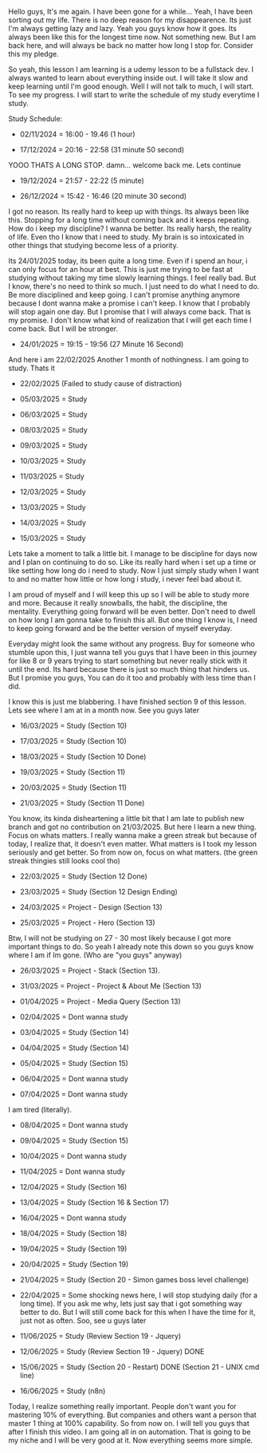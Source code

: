 Hello guys, It's me again. I have been gone for a while... Yeah, I have been sorting out my life. There is no deep reason for my disappearence. Its just I'm always getting lazy and lazy. Yeah you guys know how it goes. Its always been like this for the longest time now. Not something new. But I am back here, and will always be back no matter how long I stop for. Consider this my pledge.

So yeah, this lesson I am learning is a udemy lesson to be a fullstack dev. I always wanted to learn about everything inside out. I will take it slow and keep learning until I'm good enough. Well I will not talk to much, I will start. To see my progress. I will start to write the schedule of my study everytime I study.

Study Schedule:

- 02/11/2024 = 16:00 - 19.46 (1 hour)

- 17/12/2024 = 20:16 - 22:58 (31 minute 50 second)

YOOO THATS A LONG STOP. damn... welcome back me. Lets continue

- 19/12/2024 = 21:57 - 22:22 (5 minute)

- 26/12/2024 = 15:42 - 16:46 (20 minute 30 second)

I got no reason. Its really hard to keep up with things. Its always been like this. Stopping for a long time without coming back and it keeps repeating. How do i keep my discipline? I wanna be better. Its really harsh, the reality of life. Even tho I know that i need to study. My brain is so intoxicated in other things that studying become less of a priority.

Its 24/01/2025 today, its been quite a long time. Even if i spend an hour, i can only focus for an hour at best. This is just me trying to be fast at studying without taking my time slowly learning things. I feel really bad. But I know, there's no need to think so much. I just need to do what I need to do. Be more disciplined and keep going. I can't promise anything anymore because I dont wanna make a promise i can't keep. I know that I probably will stop again one day. But I promise that I will always come back. That is my promise. I don't know what kind of realization that I will get each time I come back. But I will be stronger.

- 24/01/2025 = 19:15 - 19:56 (27 Minute 16 Second)

And here i am 22/02/2025 Another 1 month of nothingness. I am going to study. Thats it

- 22/02/2025 (Failed to study cause of distraction)

- 05/03/2025 = Study

- 06/03/2025 = Study

- 08/03/2025 = Study

- 09/03/2025 = Study

- 10/03/2025 = Study

- 11/03/2025 = Study

- 12/03/2025 = Study

- 13/03/2025 = Study

- 14/03/2025 = Study

- 15/03/2025 = Study

Lets take a moment to talk a little bit. I manage to be discipline for days now and I plan on continuing to do so. Like its really hard when i set up a time or like setting how long do i need to study. Now I just simply study when I want to and no matter how little or how long i study, i never feel bad about it.

I am proud of myself and I will keep this up so I will be able to study more and more. Because it really snowballs, the habit, the discipline, the mentality. Everything going forward will be even better. Don't need to dwell on how long I am gonna take to finish this all. But one thing I know is, I need to keep going forward and be the better version of myself everyday.

Everyday might look the same without any progress. Buy for someone who stumble upon this, I just wanna tell you guys that I have been in this journey for like 8 or 9 years trying to start something but never really stick with it until the end. Its hard because there is just so much thing that hinders us. But I promise you guys, You can do it too and probably with less time than I did.

I know this is just me blabbering. I have finished section 9 of this lesson. Lets see where I am at in a month now. See you guys later

- 16/03/2025 = Study (Section 10)

- 17/03/2025 = Study (Section 10)

- 18/03/2025 = Study (Section 10 Done)

- 19/03/2025 = Study (Section 11)

- 20/03/2025 = Study (Section 11)

- 21/03/2025 = Study (Section 11 Done)

You know, its kinda disheartening a little bit that I am late to publish new branch and got no contribution on 21/03/2025. But here I learn a new thing. Focus on whats matters. I really wanna make a green streak but because of today, I realize that, it doesn't even matter. What matters is I took my lesson seriously and get better. So from now on, focus on what matters. (the green streak thingies still looks cool tho)

- 22/03/2025 = Study (Section 12 Done)

- 23/03/2025 = Study (Section 12 Design Ending)

- 24/03/2025 = Project - Design (Section 13)

- 25/03/2025 = Project - Hero (Section 13)

Btw, I will not be studying on 27 - 30 most likely because I got more important things to do. So yeah I already note this down so you guys know where I am if Im gone. (Who are "you guys" anyway)

- 26/03/2025 = Project - Stack (Section 13).

- 31/03/2025 = Project - Project & About Me (Section 13)

- 01/04/2025 = Project - Media Query (Section 13)

- 02/04/2025 = Dont wanna study

- 03/04/2025 = Study (Section 14)

- 04/04/2025 = Study (Section 14)

- 05/04/2025 = Study (Section 15)

- 06/04/2025 = Dont wanna study

- 07/04/2025 = Dont wanna study

I am tired (literally).

- 08/04/2025 = Dont wanna study

- 09/04/2025 = Study (Section 15)

- 10/04/2025 = Dont wanna study

- 11/04/2025 = Dont wanna study

- 12/04/2025 = Study (Section 16)

- 13/04/2025 = Study (Section 16 & Section 17)

- 16/04/2025 = Dont wanna study

- 18/04/2025 = Study (Section 18)

- 19/04/2025 = Study (Section 19)

- 20/04/2025 = Study (Section 19)

- 21/04/2025 = Study (Section 20 - Simon games boss level challenge)

- 22/04/2025 = Some shocking news here, I will stop studying daily (for a long time). If you ask me why, lets just say that i got something way better to do. But I will still come back for this when I have the time for it, just not as often. Soo, see u guys later

- 11/06/2025 = Study (Review Section 19 - Jquery)

- 12/06/2025 = Study (Review Section 19 - Jquery) DONE

- 15/06/2025 = Study (Section 20 - Restart) DONE (Section 21 - UNIX cmd line)

- 16/06/2025 = Study (n8n)

Today, I realize something really important. People don't want you for mastering 10% of everything. But companies and others want a person that master 1 thing at 100% capability. So from now on. I will tell you guys that after I finish this video. I am going all in on automation. That is going to be my niche and I will be very good at it. Now everything seems more simple.
